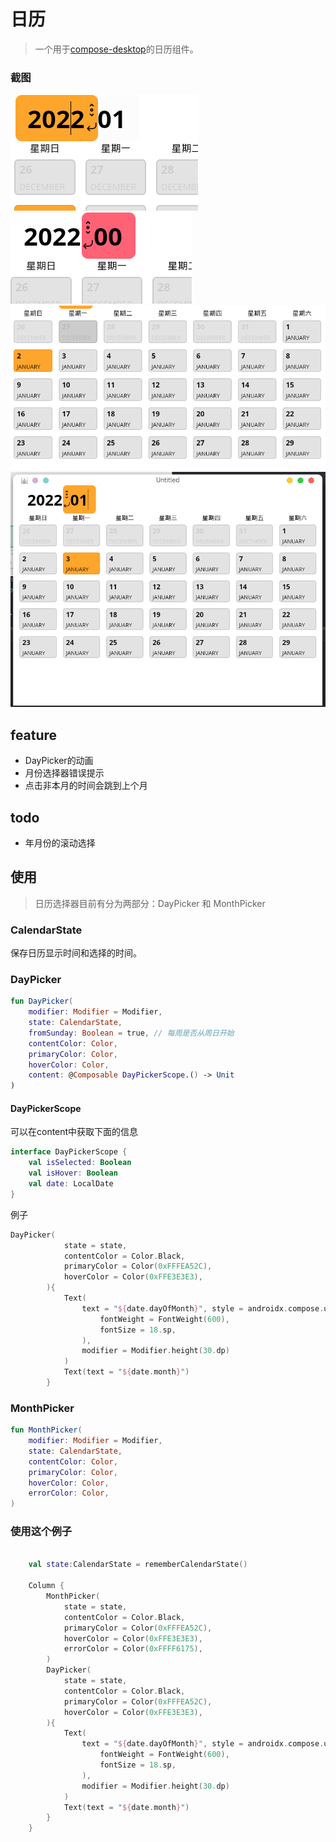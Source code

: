 # 日历

> 一个用于[compose-desktop](https://github.com/JetBrains/compose-jb)的日历组件。

### 截图

![image](./docs/images/Screenshot_20220207_142048.png)
![image](./docs/images/Screenshot_20220207_142142.png)
![image](./docs/images/Screenshot_20220207_142209.png)
![image](./docs/images/Screenshot_20220207_142232.png)

## feature

- DayPicker的动画
- 月份选择器错误提示
- 点击非本月的时间会跳到上个月

## todo

- 年月份的滚动选择

## 使用

> 日历选择器目前有分为两部分：DayPicker 和 MonthPicker
> 
### CalendarState

保存日历显示时间和选择的时间。

### DayPicker

```kotlin
fun DayPicker(
    modifier: Modifier = Modifier,
    state: CalendarState,
    fromSunday: Boolean = true, // 每周是否从周日开始
    contentColor: Color,
    primaryColor: Color,
    hoverColor: Color,
    content: @Composable DayPickerScope.() -> Unit
) 
```

#### DayPickerScope

可以在content中获取下面的信息

```kotlin
interface DayPickerScope {
    val isSelected: Boolean
    val isHover: Boolean
    val date: LocalDate
}
```
例子

```kotlin
DayPicker(
            state = state,
            contentColor = Color.Black,
            primaryColor = Color(0xFFFEA52C),
            hoverColor = Color(0xFFE3E3E3),
        ){
            Text(
                text = "${date.dayOfMonth}", style = androidx.compose.ui.text.TextStyle(
                    fontWeight = FontWeight(600),
                    fontSize = 18.sp,
                ),
                modifier = Modifier.height(30.dp)
            )
            Text(text = "${date.month}")
        }
```

### MonthPicker

```kotlin
fun MonthPicker(
    modifier: Modifier = Modifier,
    state: CalendarState,
    contentColor: Color,
    primaryColor: Color,
    hoverColor: Color,
    errorColor: Color,
) 
```

### 使用这个例子

```kotlin

    val state:CalendarState = rememberCalendarState()

    Column {
        MonthPicker(
            state = state,
            contentColor = Color.Black,
            primaryColor = Color(0xFFFEA52C),
            hoverColor = Color(0xFFE3E3E3),
            errorColor = Color(0xFFFF6175),
        )
        DayPicker(
            state = state,
            contentColor = Color.Black,
            primaryColor = Color(0xFFFEA52C),
            hoverColor = Color(0xFFE3E3E3),
        ){
            Text(
                text = "${date.dayOfMonth}", style = androidx.compose.ui.text.TextStyle(
                    fontWeight = FontWeight(600),
                    fontSize = 18.sp,
                ),
                modifier = Modifier.height(30.dp)
            )
            Text(text = "${date.month}")
        }
    }

```
